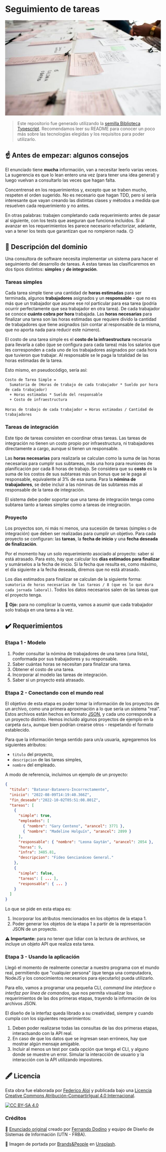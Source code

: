 # Seguimiento de tareas

![Portada](assets/portada.jpg)

> Este repositorio fue generado utilizando la [semilla Biblioteca Typescript](https://github.com/surprograma/semilla-typescript-lib). Recomendamos leer su README para conocer un poco más sobre las tecnologías elegidas y los requisitos para poder utilizarlo.

## :point_up: Antes de empezar: algunos consejos

El enunciado tiene **mucha** información, van a necesitar leerlo varias veces. La sugerencia es que lo lean entero una vez (para tener una idea general) y luego vuelvan a consultarlo las veces que hagan falta.

Concentrensé en los requerimientos y, excepto que se traben mucho, respeten el orden sugerido. No es necesario que hagan TDD, pero sí sería interesante que vayan creando las distintas clases y métodos a medida que resuelven cada requerimiento y no antes.

En otras palabras: trabajen completando cada requerimiento antes de pasar al siguiente, con los tests que aseguran que funciona incluidos. Si al avanzar en los requerimientos les parece necesario refactorizar, adelante, van a tener los tests que garantizan que no rompieron nada. :smirk:

## :bookmark_tabs: Descripción del dominio

Una consultora de software necesita implementar un sistema para hacer el seguimiento del desarrollo de tareas. A estas tareas las clasificaremos en dos tipos distintos: **simples** y **de integración**.

### Tareas simples

Cada tarea simple tiene una cantidad de **horas estimadas** para ser terminada, algunos **trabajadores** asignados y un **responsable** - que no es más que un trabajador que asume ese rol particular para esa tarea (podría ocurrir perfectamente que sea trabajador en otra tarea). De cada trabajador se conoce **cuánto cobra por hora** trabajada. Las **horas necesarias** para finalizar una tarea son las horas estimadas que requiere divido la cantidad de trabajadores que tiene asignados (sin contar al responsable de la misma, que no aporta nada para reducir este número).

El costo de una tarea simple es el **costo de la infraestructura** necesaria para llevarla a cabo (que se configura para cada tarea) más los salarios que les corresponden a cada uno de los trabajadores asignados por cada hora que tuvieron que trabajar. Al responsable se le paga la totalidad de las horas estimadas de la tarea.

Esto mismo, en pseudocódigo, sería así:

```
Costo de Tarea Simple =
  Sumatoria de (Horas de trabajo de cada trabajador * Sueldo por hora de cada trabajador)
  + Horas estimadas * Sueldo del responsable
  + Costo de infraestructura

Horas de trabajo de cada trabajador = Horas estimadas / Cantidad de trabajadores
```

### Tareas de integración

Este tipo de tareas consisten en coordinar otras tareas. Las tareas de integración no tienen un costo propio por infraestructura, ni trabajadores directamente a cargo, aunque sí tienen un responsable.

Las **horas necesarias** para realizarla se calculan como la suma de las horas necesarias para cumplir sus subtareas, más una hora para reuniones de planificación por cada 8 horas de trabajo. Se considera que su **costo** es la suma de los costos de sus subtareas más un bonus que se le paga al responsable, equivalente al 3% de esa suma. Para la **nómina de trabajadores**, se debe incluir a las nóminas de las subtareas más al responsable de la tarea de integración.

El sistema debe poder soportar que una tarea de integración tenga como subtarea tanto a tareas simples como a tareas de integración.

### Proyecto

Los proyectos son, ni más ni menos, una sucesión de tareas (simples o de integración) que deben ser realizadas para cumplir un objetivo. Para cada proyecto se configuran: las **tareas**, la **fecha de inicio** y una **fecha deseada de finalización**.

Por el momento hay un solo requerimiento asociado al proyecto: saber si está atrasado. Para esto, hay que calcular los **días estimados para finalizar** y sumárselos a la fecha de inicio. Si la fecha que resulta es, como máximo, el día siguiente a la fecha deseada, diremos que no está atrasado.

Los días estimados para finalizar se calculan de la siguiente forma: `sumatoria de horas necesarias de las tareas / 8 (que es lo que dura cada jornada laboral)`. Todos los datos necesarios salen de las tareas que el proyecto tenga.

:eyes: **Ojo:** para no complicar la cuenta, vamos a asumir que cada trabajador solo trabaja en una tarea a la vez.

## :heavy_check_mark: Requerimientos

### Etapa 1 - Modelo

1. Poder consultar la nómina de trabajadores de una tarea (una lista), conformada por sus trabajadores y su responsable.
1. Saber cuántas horas se necesitan para finalizar una tarea.
1. Obtener el costo de una tarea.
1. Incorporar al modelo las tareas de integración.
1. Saber si un proyecto está atrasado.

### Etapa 2 - Conectando con el mundo real

El objetivo de esta etapa es poder tomar la información de los proyectos de un archivo, como una primera aproximación a lo que sería un sistema "real". Estos archivos están hechos en formato [JSON](https://www.json.org/json-es.html), y cada uno corresponde a un proyecto distinto. Hemos incluido algunos proyectos de ejemplo en la carpeta `data`, aunque bien podrían crearse otros - respetando el formato establecido.

Para que la información tenga sentido para un/a usuaria, agregaremos los siguientes atributos:

- `titulo` del proyecto,
- `descripcion` de las tareas simples,
- `nombre` del empleado.

A modo de referencia, incluimos un ejemplo de un proyecto:

```json
{
  "titulo": "Batanar-Batanero-Incorrectamente",
  "inicio": "2022-08-09T14:19:40.366Z",
  "fin_deseado":"2022-10-02T05:51:08.801Z",
  "tareas": [
    {
      "simple": true,
      "empleados": [
        { "nombre": "Gary Centeno", "arancel": 3771 },
        { "nombre": "Madeline Holguín", "arancel": 2899 }
      ],
      "responsable": { "nombre": "Leona Gaytán", "arancel": 2054 },
      "horas": 9,
      "infra": 3485.81,
      "descripcion": "Fideo Gencianáceo General."
    },
    {
      "simple": false,
      "tareas": [ ... ],
      "responsable": { ... }
    }
  ]
}
```

Lo que se pide en esta etapa es:

1. Incorporar los atributos mencionados en los objetos de la etapa 1.
1. Poder generar los objetos de la etapa 1 a partir de la representación JSON de un proyecto.

:warning: **Importante:** para no tener que lidiar con la lectura de archivos, se incluye un objeto API que realiza esta tarea.

### Etapa 3 - Usando la aplicación

Llegó el momento de realmente conectar a nuestro programa con el mundo real, permitiendo que "cualquier persona" (que tenga una computadora, NodeJS y los conocimientos necesarios para ejecutarlo) pueda utilizarlo.

Para ello, vamos a programar una pequeña CLI, _command line interface_ o _interfaz por línea de comandos_, que nos permita visualizar los requerimientos de las dos primeras etapas, trayendo la información de los archivos JSON.

El diseño de la interfaz queda librado a su creatividad, siempre y cuando cumpla con los siguientes requerimientos:

1. Deben poder realizarse todas las consultas de las dos primeras etapas, interactuando con la API real.
1. En caso de que los datos que se ingresan sean erróneos, hay que mostrar algún mensaje amigable.
1. Incluir al menos un test por cada opción que tenga el CLI, y alguno donde se muestre un error. Simular la interacción de usuario y la interacción con la API utilizando impostores.

## :fountain_pen: Licencia

Esta obra fue elaborada por [Federico Aloi](https://github.com/faloi) y publicada bajo una [Licencia Creative Commons Atribución-CompartirIgual 4.0 Internacional][cc-by-sa].

[![CC BY-SA 4.0][cc-by-sa-image]][cc-by-sa]

[cc-by-sa]: https://creativecommons.org/licenses/by-sa/4.0/deed.es
[cc-by-sa-image]: https://licensebuttons.net/l/by-sa/4.0/88x31.png

### Créditos

:memo: [Enunciado original](https://sites.google.com/site/utndesign/material/guia-de-ejercicios/guia-objetos-patrones/tareas) creado por [Fernando Dodino](https://github.com/fdodino) y equipo de Diseño de Sistemas de Información (UTN - FRBA).

:camera_flash: Imagen de portada por <a href="https://unsplash.com/@brandsandpeople?utm_source=unsplash&utm_medium=referral&utm_content=creditCopyText">Brands&People</a> en <a href="https://unsplash.com/s/photos/papers?utm_source=unsplash&utm_medium=referral&utm_content=creditCopyText">Unsplash</a>.

